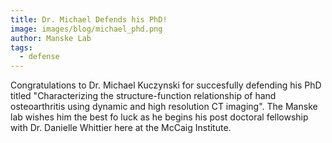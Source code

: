 ```yaml
---
title: Dr. Michael Defends his PhD!
image: images/blog/michael_phd.png
author: Manske Lab
tags:
  - defense
---
```


Congratulations to Dr. Michael Kuczynski for succesfully defending his PhD titled "Characterizing the structure-function relationship of hand osteoarthritis using dynamic and high resolution CT imaging". The Manske lab wishes him the best fo luck as he begins his post doctoral fellowship with Dr. Danielle Whittier here at the McCaig Institute.